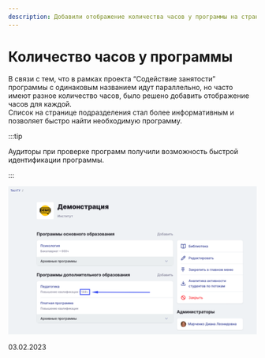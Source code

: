 ```yaml
---
description: Добавили отображение количества часов у программы на страницу подразделения
---
```


# Количество часов у программы

В связи с тем, что в рамках проекта “Содействие занятости” программы  с одинаковым названием идут параллельно, но часто имеют разное количество часов, было решено добавить отображение часов для каждой.\
Список на странице подразделения стал более информативным и позволяет быстро найти необходимую программу.

:::tip 

Аудиторы при проверке программ получили возможность быстрой идентификации программы.

:::

![](<../../.gitbook/assets/image (14) (2) (2).png>)

03.02.2023
